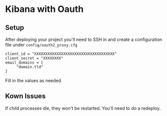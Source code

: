 # Kibana with Oauth

## Setup

After deploying your project you'll need to SSH in and create a configuration file under `config/oauth2_proxy.cfg`

```
client_id = "XXXXXXXXXXXXXXXXXXXXXXXXXXXXXXXXXXXX"
client_secret = "XXXXXXXX"
email_domains = [
     "domain.tld"
]
```

Fill in the values as needed.

## Kown Issues

If child processes die, they won't be restarted.  You'll need to do a redeploy.
